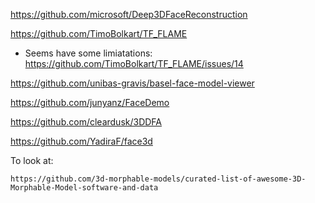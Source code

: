 https://github.com/microsoft/Deep3DFaceReconstruction


https://github.com/TimoBolkart/TF_FLAME
  - Seems have some limiatations: https://github.com/TimoBolkart/TF_FLAME/issues/14

https://github.com/unibas-gravis/basel-face-model-viewer


https://github.com/junyanz/FaceDemo


https://github.com/cleardusk/3DDFA


https://github.com/YadiraF/face3d


To look at:
```
https://github.com/3d-morphable-models/curated-list-of-awesome-3D-Morphable-Model-software-and-data
```
